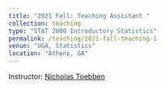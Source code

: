 ```yaml
---
title: "2021 Fall: Teaching Assistant "
collection: teaching
type: "STAT 2000 Introductory Statistics"
permalink: /teaching/2021-fall-teaching-1
venue: "UGA, Statistics"
location: "Athens, GA"
---
```

Instructor: [Nicholas Toebben](https://www.stat.uga.edu/directory/people/nicholas-toebben)
